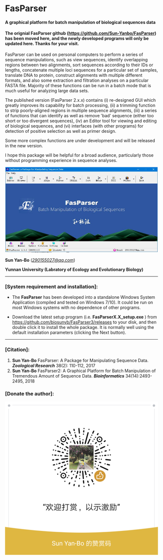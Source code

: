 # FasParser
#### A graphical platform for batch manipulation of biological sequences data ####

#### The orignial FasParser github (https://github.com/Sun-Yanbo/FasParser) has been moved here, and the newly developed programs will only be updated here. Thanks for your visit.

FasParser can be used on personal computers to perform a series of sequence manipulations, such as view sequences, identify overlapping regions between two alignments, sort sequences according to their IDs or lengths, concatenate multiple loci sequences for a particular set of samples, translate DNA to protein, construct alignments with multiple different formats, and also some extraction and filtration analyses on a particular FASTA file. Majority of these functions can be run in a batch mode that is much useful for analyzing large data sets. 

The published version (FasParser 2.x.x) contains (i) re-designed GUI which greatly improves its capability for batch processing, (ii) a trimming function to strip poorly-aligned regions in multiple sequence alignments, (iii) a series of functions that can identify as well as remove 'bad' sequence (either too short or too divergent sequences), (iv) an Editor tool for viewing and editing of biological sequences, and (vi) interfaces (with other programs) for detection of positive selection as well as primer design.

Some more complex functions are under development and will be released in the new version.

I hope this package will be helpful for a broad audience, particularly those without programming experience in sequence analyses. 
 
![image](https://github.com/biosunyb/FasParser3/blob/master/Figures/Homepage.jpg)
 
**Sun Yan-Bo** (*290155027@qq.com*)
 
**Yunnan University (Labratory of Ecology and Evolutionary Biology)**
 
----------
 
### [System requirement and installation]: ###
 
- The **FasParser** has been developed into a standalone Windows System Application (compiled and tested on Windows 7/10). It could be run on most Windows systems with no dependence of other programs.
 
- Download the latest setup program (i.e. **FasParserX.X_setup.exe** ) from https://github.com/biosunyb/FasParser3/releases to your disk, and then double click it to install the whole package. It is normally well using the default installation parameters (clicking the Next button).
 
----------
 
### [Citation]: ###
 
1. **Sun Yan-Bo** FasParser: A Package for Manipulating Sequence Data. ***Zoological Research*** 38(2): 110-112, 2017
2. **Sun Yan-Bo** FasParser2: A Graphical Platform for Batch Manipulation of Tremendous Amount of Sequence Data. ***Bioinformatics*** 34(14):2493-2495, 2018

### [Donate the author]: ###
![image](https://github.com/biosunyb/FasParser3/blob/master/Figures/Wechat.png)
